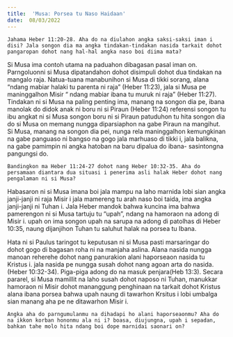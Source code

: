 ```yaml
---
title:  'Musa: Porsea tu Naso Haidaan'
date:  08/03/2022
---
```


`Jahama Heber 11:20-28. Aha do na diulahon angka saksi-saksi iman i disi? Jala songon dia ma angka tindakan-tindakan nasida tarkait dohot pangaropan dohot nang hal-hal angka naso boi diima mata?`

Si Musa ima contoh utama na paduahon dibagasan pasal iman on. Parngoluonni si Musa dipatandahon dohot disimpuli dohot dua tindakan na mangalo raja. Natua-tuana manabunihon si Musa di tikki sorang, alana “ndang mabiar halaki tu parenta ni raja” (Heber 11:23), jala si Musa pe maninggalhon Misir “ ndang mabiar ibana tu muruk ni raja” (Heber 11:27). Tindakan ni si Musa na paling penting ima, manang na songon dia pe, ibana manolak do didok anak ni boru ni si Piraun (Heber 11:24) referensi songon tu ibu angkat ni si Musa songon boru ni si Piraun patuduhon tu hita songon dia do si Musa on memang nungga diparsiaphon na gabe Piraun na mangihut. Si Musa, manang na songon dia pei, nunga rela maninggalhon kemungkinan na gabe panguaso ni bangso na gogo jala marhuaso di tikki i, jala balikna, na gabe pamimpin ni angka hatoban na baru dipalua do ibana- sasintongna pangungsi do.

`Bandingkon ma Heber 11:24-27 dohot nang Heber 10:32-35. Aha do persamaan diantara dua situasi i penerima asli halak Heber dohot nang pengalaman ni si Musa?`

Habasaron ni si Musa imana boi jala mampu na laho marnida lobi sian angka janji-janji ni raja Misir i jala mamereng tu arah naso boi taida, ima angka janji-janji ni Tuhan i. Jala Heber mandok bahwa kuncina ima bahwa pamerengon ni si Musa tartuju tu “upah”, ndang na hamoraon na adong di Misir i. upah on ima songon upah na sarupa na adong di patolhas di Heber 10:35, naung dijanjihon Tuhan tu saluhut halak na porsea tu Ibana.

Hata ni si Paulus taringot tu keputusan ni si Musa pasti marsaringar do dohot gogo di bagasan roha ni na manjaha aslina. Alana nasida nungga manoan reherehe dohot nang panurakion alani haporseaon nasida tu Kristus i. jala nasida pe nungga susah dohot nang agoan arta do nasida. (Heber 10:32-34). Piga-piga adong do na masuk penjara(Heb 13:3). Secara pararel, si Musa mamillit na laho susah dohot naposo ni Tuhan, manukkar hamoraon ni Misir dohot mananggung penghinaan na tarkait dohot Kristus alana ibana porsea bahwa upah naung di tawarhon Krsitus i lobi umbalga sian manang aha pe ne ditawarhon Misir i.

`Angka aha do parngumulanmu na dihadapi ho alani haporseaonmu? Aha do na ikkon korban hononmu ala ni i? boasa, diujungna, upah i sepadan, bahkan tahe molo hita ndang boi dope marnidai saonari on?`